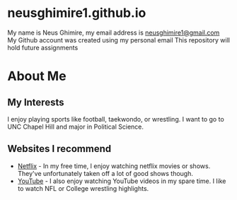 # neusghimire1.github.io
My name is Neus Ghimire, my email address is neusghimire1@gmail.com
My Github account was created using my personal email
This repository will hold future assignments

# About Me
## My Interests
I enjoy playing sports like football, taekwondo, or wrestling. I want to go to UNC Chapel Hill and major in Political Science.

## Websites I recommend
- [Netflix](https://www.netflix.com/browse) - In my free time, I enjoy watching netflix movies or shows. They've unfortunately taken off a lot of good shows though.
- [YouTube](https://www.youtube.com/) - I also enjoy watching YouTube videos in my spare time. I like to watch NFL or College wrestling highlights.
